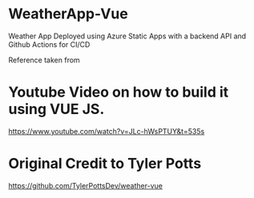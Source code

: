 # WeatherApp-Vue
Weather App Deployed using Azure Static Apps with a backend API and Github Actions for CI/CD

Reference taken from 
# Youtube Video on how to build it using VUE JS.
https://www.youtube.com/watch?v=JLc-hWsPTUY&t=535s

# Original Credit to Tyler Potts
https://github.com/TylerPottsDev/weather-vue
